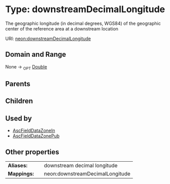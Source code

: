 
# Type: downstreamDecimalLongitude


The geographic longitude (in decimal degrees, WGS84) of the geographic center of the reference area at a downstream location

URI: [neon:downstreamDecimalLongitude](https://data.neonscience.org/downstreamDecimalLongitude)


## Domain and Range

None ->  <sub>OPT</sub> [Double](types/Double.md)

## Parents


## Children


## Used by

 * [AscFieldDataZoneIn](AscFieldDataZoneIn.md)
 * [AscFieldDataZonePub](AscFieldDataZonePub.md)

## Other properties

|  |  |  |
| --- | --- | --- |
| **Aliases:** | | downstream decimal longitude |
| **Mappings:** | | neon:downstreamDecimalLongitude |

